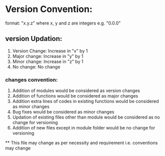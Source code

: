 # Version Convention:

format: "x.y.z" where x, y and z are integers e.g. "0.0.0"

## version Updation:

1. Version Change: Increase in "x" by 1
1. Major change: Increase in "y" by 1
2. Minor change: Increase in "z" by 1
3. No change: No change

### changes convention:

1. Addition of modules would be considered as version changes
2. Addition of functions would be considered as major changes
3. Addition extra lines of codes in existing functions would be considered as minor changes
4. Bug fixes would be considered as minor changes
5. Updation of existing files other than module would be considered as no change for versioning
6. Addition of new files except in module folder would be no change for versioning

** This file may change as per necessity and requirement i.e. conventions may change